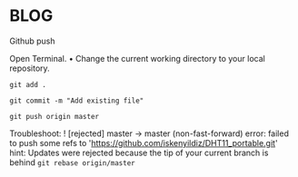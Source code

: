 # BLOG

Github push

Open Terminal.
    • Change the current working directory to your local repository.

```
git add .
```
```
git commit -m "Add existing file"
```
`
git push origin master
`

Troubleshoot:
 ! [rejected]        master -> master (non-fast-forward)
error: failed to push some refs to 'https://github.com/iskenyildiz/DHT11_portable.git'
hint: Updates were rejected because the tip of your current branch is behind
`
git rebase origin/master
`
